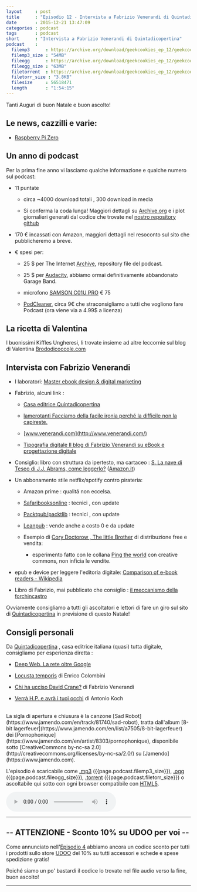 ```yaml
---
layout     : post
title      : "Episodio 12 - Intervista a Fabrizio Venerandi di Quintadicopertina" 
date       : 2015-12-21 13:47:09
categories : podcast
tags       : podcast 
short      : "Intervista a Fabrizio Venerandi di Quintadicopertina"
podcast    :
  filemp3      : https://archive.org/download/geekcookies_ep_12/geekcookies_ep_12.mp3
  filemp3_size : "54MB"
  fileogg      : https://archive.org/download/geekcookies_ep_12/geekcookies_ep_12.ogg
  fileogg_size : "63MB"
  filetorrent  : https://archive.org/download/geekcookies_ep_12/geekcookies_ep_12_archive.torrent
  filetorr_size : "3.8KB"
  filesize     : 56518471
  length       : "1:54:15"
---
```


Tanti Auguri di buon Natale e buon ascolto!

## Le news, cazzilli e varie:

* [Raspberry Pi Zero](https://www.raspberrypi.org/blog/raspberry-pi-zero/) 

## Un anno di podcast

Per la prima fine anno vi lasciamo qualche informazione e qualche numero sul podcast:

* 11 puntate

    * circa ~4000 download totali , 300 download in media

    * Si conferma la coda lunga! Maggiori dettagli su [Archive.org](https://archive.org/search.php?query=creator%3A%22Geekcookiespodcast%22&sort=-publicdate) e i plot giornalieri generati dal codice che trovate nel [nostro repository github](https://github.com/geekcookiespodcast/geekcookiespodcast_scripts)

<!-- more -->

* 170 € incassati con Amazon,  maggiori dettagli nel resoconto sul sito che pubblicheremo a breve.

* € spesi per:

    * 25 $ per The Internet [Archive](https://archive.org/), repository file del podcast.

    * 25 $ per [Audacity](http://audacityteam.org/), abbiamo ormai definitivamente abbandonato Garage Band.

    * microfono [SAMSON C01U PRO](http://geni.us/1Y3f) € 75 

    * [PodCleaner](http://www.podcleaner.com/), circa 9€ che straconsigliamo a tutti che vogliono fare Podcast (ora viene via a 4.99$ a licenza)


## La ricetta di Valentina

I buonissimi Kiffles Ungheresi, li trovate insieme ad altre leccornie sul blog di Valentina [Brododicoccole.com](http://www.brododicoccole.com/kiffles-ungheresi-al-formaggio/) 

## Intervista con Fabrizio Venerandi

* I laboratori: [Master ebook design & digital marketing](http://www.quintadicopertina.com/fabriziovenerandi/?p=368)

* Fabrizio, alcuni link : 

    * [Casa editrice Quintadicopertina](http://www.quintadicopertina.com/)

    * [lamerotanti Facciamo della facile ironia perché la difficile non la capireste.](https://lamerotanti.wordpress.com/)

    * [www.venerandi.com](http://www.venerandi.com/)

    * [Tipografia digitale  Il blog di Fabrizio Venerandi su eBook e progettazione digitale](http://www.quintadicopertina.com/fabriziovenerandi/)

* Consiglio: libro con struttura da ipertesto, ma cartaceo : [S. La nave di Teseo di J.J. Abrams, come leggerlo?](http://www.vanityfair.it/show/libri/14/12/15/s-la-nave-di-teseo-libro-jj-abrams-doug-dorst-come-leggerlo) ([Amazon.it](http://geni.us/2xh))

* Un abbonamento stile netflix/spotify contro pirateria:

    * Amazon prime : qualitá non eccelsa.
    * [Safaribooksonline](https://www.safaribooksonline.com/) : tecnici , con update
    * [Packtpub/packtlib](https://www.packtpub.com/packtlib) : tecnici , con update
    * [Leanpub](https://leanpub.com/) : vende anche a costo 0 e da update

    * Esempio di [Cory Doctorow , The little Brother](http://craphound.com/littlebrother/download/) di distribuzione free e vendita:

        * esperimento fatto con le collana [Ping the world](http://www.quintadicopertina.com/index.php?page=shop.product_details&flypage=flypage_images.tpl&product_id=120&category_id=7&keyword=danza&option=com_virtuemart&Itemid=56) con creative commons, non inficia le vendite.

* epub e device per leggere l'editoria digitale: [Comparison of e-book readers - Wikipedia](https://en.wikipedia.org/wiki/Comparison_of_e-book_readers)

* Libro di Fabrizio, mai pubblicato che consiglio : [il meccanismo della forchincastro](https://lamerotanti.wordpress.com/2009/12/15/il-meccanismo-della-forchincastro/)

Ovviamente consigliamo a tutti gli ascoltatori e lettori di fare un giro sul sito di [Quintadicopertina](http://www.quintadicopertina.com/) in previsione di questo Natale!

## Consigli personali

Da [Quintadicopertina](http://www.quintadicopertina.com/) , casa editrice italiana (quasi) tutta digitale, consigliamo per esperienza diretta :

* [Deep Web. La rete oltre Google](http://www.quintadicopertina.com/index.php?option=com_content&view=article&id=311:deep-web-la-rete-oltre-google&catid=46:polinformazione&Itemid=65)

* [Locusta temporis](http://www.quintadicopertina.com/index.php?option=com_content&view=category&layout=blog&id=38&Itemid=74) di Enrico Colombini

* [Chi ha ucciso David Crane?](http://www.quintadicopertina.com/index.php?option=com_content&view=category&layout=blog&id=40&Itemid=75)  di Fabrizio Venerandi 

* [Verrà H.P. e avrà i tuoi occhi](http://www.quintadicopertina.com/index.php?option=com_content&view=article&id=279:verra-hp-e-avra-i-tuoi-occhi&catid=44:polistorie&Itemid=63) di Antonio Koch


<br />
La sigla di apertura e chiusura è la canzone [Sad Robot](https://www.jamendo.com/en/track/81740/sad-robot), tratta dall'album [8-bit lagerfeuer](https://www.jamendo.com/en/list/a7505/8-bit-lagerfeuer) dei [Pornophonique](https://www.jamendo.com/en/artist/8303/pornophonique), disponibile sotto [CreativeCommons by-nc-sa 2.0](http://creativecommons.org/licenses/by-nc-sa/2.0/) su [Jamendo](https://www.jamendo.com).

L'episodio è scaricabile come [.mp3]({{page.podcast.filemp3}}) ({{page.podcast.filemp3_size}}), [.ogg]({{page.podcast.fileogg}}) ({{page.podcast.fileogg_size}}), [.torrent]({{page.podcast.filetorrent}}) ({{page.podcast.filetorr_size}}) o ascoltabile qui sotto con ogni browser compatibile con [HTML5](http://html5test.com/).

<!--HTML5 audio player,see http://www.bloggerbuster.com/2012/07/how-to-add-music-player-in-blogspot.html-->
<audio preload = "metadata" controls> 
<source src="{{page.podcast.filemp3}}" /> 
If you cannot see the audio controls, your browser does not support the audio element 
</audio>

---

## -- ATTENZIONE - Sconto 10% su UDOO per voi --

Come annunciato nell'[Episodio 4](http://geekcookies.github.io/podcast/2015/02/09/episodio-4/) abbiamo ancora un codice sconto per tutti i prodotti sullo store [UDOO](http://shop.udoo.org/) del 10% su tutti accessori e schede e spese spedizione gratis!

Poiché siamo un po' bastardi il codice lo trovate nel file audio verso la fine, buon ascolto!

---

